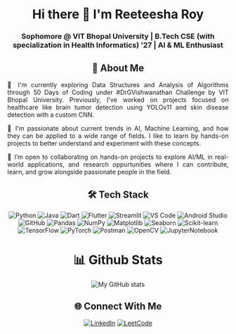 <div align="center">

# Hi there 👋 I'm Reeteesha Roy

### Sophomore @ VIT Bhopal University | B.Tech CSE (with specialization in Health Informatics) '27 | AI & ML Enthusiast   


## 🌟 About Me  


</div>

<div style="text-align: justify;">   
  
🌱 I'm currently exploring Data Structures and Analysis of Algorithms through 50 Days of Coding under #DrGVishwanathan Challenge by VIT Bhopal University. Previously, I've worked on projects focused on healthcare like brain tumor detection using YOLOv11 and skin disease detection with a custom CNN. 

🧠 I'm passionate about current trends in AI, Machine Learning, and how they can be applied to a wide range of fields. I like to learn by hands-on projects to better understand and experiment with these concepts.

🤝 I’m open to collaborating on hands-on projects to explore AI/ML in real-world applications, and research oppurtunities where I can contribute, learn, and grow alongside passionate people in the field.

</div>

<div align="center">

## 🛠️ Tech Stack
![Python](https://img.shields.io/badge/Python-3776AB?style=for-the-badge&logo=python&logoColor=white)
![Java](https://img.shields.io/badge/Java-007396?style=for-the-badge&logo=java&logoColor=white)
![Dart](https://img.shields.io/badge/Dart-0175C2?style=for-the-badge&logo=dart&logoColor=white)
![Flutter](https://img.shields.io/badge/Flutter-02569B?style=for-the-badge&logo=flutter&logoColor=white)
![Streamlit](https://img.shields.io/badge/Streamlit-FF4B4B?style=for-the-badge&logo=streamlit&logoColor=white)
![VS Code](https://img.shields.io/badge/VS%20Code-007ACC?style=for-the-badge&logo=visual-studio-code&logoColor=white)
![Android Studio](https://img.shields.io/badge/Android%20Studio-3DDC84?style=for-the-badge&logo=android-studio&logoColor=white)
![GitHub](https://img.shields.io/badge/GitHub-181717?style=for-the-badge&logo=github&logoColor=white)
![Pandas](https://img.shields.io/badge/Pandas-150458?style=for-the-badge&logo=pandas&logoColor=white)
![NumPy](https://img.shields.io/badge/NumPy-013243?style=for-the-badge&logo=numpy&logoColor=white)
![Matplotlib](https://img.shields.io/badge/Matplotlib-003C6C?style=for-the-badge&logo=matplotlib&logoColor=white)
![Seaborn](https://img.shields.io/badge/Seaborn-9E2A2F?style=for-the-badge&logo=seaborn&logoColor=white)
![Scikit-learn](https://img.shields.io/badge/Scikit--learn-F7931E?style=for-the-badge&logo=scikit-learn&logoColor=white)
![TensorFlow](https://img.shields.io/badge/TensorFlow-FF6F00?style=for-the-badge&logo=tensorflow&logoColor=white)
![PyTorch](https://img.shields.io/badge/PyTorch-EE4C2C?style=for-the-badge&logo=pytorch&logoColor=white)
![Postman](https://img.shields.io/badge/Postman-FF6C37?style=for-the-badge&logo=postman&logoColor=white)
![OpenCV](https://img.shields.io/badge/OpenCV-5C3EE8?style=for-the-badge&logo=opencv&logoColor=white)
![JupyterNotebook](https://img.shields.io/badge/Jupyter-F37626?style=for-the-badge&logo=jupyter&logoColor=white)


# 📊 Github Stats 

![My GitHub stats](https://github-readme-stats.vercel.app/api?username=reeteesha-roy&show_icons=true&theme=radical)


## 🌐 Connect With Me
[![LinkedIn](https://img.shields.io/badge/LinkedIn-blue?style=flat&logo=linkedin&logoColor=white)](https://www.linkedin.com/in/https://www.linkedin.com/in/reeteesha-r-28a347358//)
[![LeetCode](https://img.shields.io/badge/LeetCode-orange?style=flat&logo=leetcode&logoColor=white)](https://leetcode.com/u/Reeteesha_Roy//)

</div>
